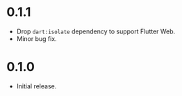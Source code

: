 # 0.1.1
* Drop `dart:isolate` dependency to support Flutter Web.
* Minor bug fix.

# 0.1.0

* Initial release.